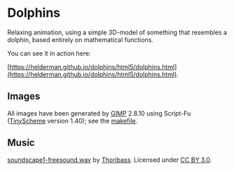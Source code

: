# Dolphins
Relaxing animation,
using a simple 3D-model of something that resembles a dolphin,
based entirely on mathematical functions.

You can see it in action here:

[https://helderman.github.io/dolphins/html5/dolphins.html](https://helderman.github.io/dolphins/html5/dolphins.html).

## Images
All images have been generated by [GIMP](https://www.gimp.org/) 2.8.10
using Script-Fu ([TinyScheme](http://tinyscheme.sourceforge.net/home.html) version 1.40);
see the [makefile](https://github.com/helderman/dolphins/blob/master/makefile).

## Music
[soundscape1-freesound.wav](http://www.freesound.org/people/Thoribass/sounds/320839/)
by
[Thoribass](http://www.freesound.org/people/Thoribass/).
Licensed under [CC BY 3.0](https://creativecommons.org/licenses/by/3.0/).
